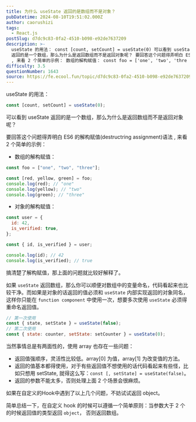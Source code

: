 ```yaml
---
title: 为什么 useState 返回的是数组而不是对象？
pubDatetime: 2024-08-10T19:51:02.000Z
author: caorushizi
tags:
  - React.js
postSlug: d7dc9c83-0fa2-4510-b098-e92de7637209
description: >-
  useState 的用法： const [count, setCount] = useState(0) 可以看到 useState
  返回的是一个数组，那么为什么是返回数组而不是返回对象呢？ 要回答这个问题得弄明白 ES6 的解构赋值(destructring assignment)语法
  , 来看 2 个简单的示例： 数组的解构赋值： const foo = ['one', 'two', 'thre
difficulty: 3.5
questionNumber: 1643
source: https://fe.ecool.fun/topic/d7dc9c83-0fa2-4510-b098-e92de7637209
---
```


useState 的用法：

```js
const [count, setCount] = useState(0);
```

可以看到 useState 返回的是一个数组，那么为什么是返回数组而不是返回对象呢？

要回答这个问题得弄明白 ES6 的解构赋值(destructring assignment)语法 , 来看 2 个简单的示例：

- 数组的解构赋值：

```js
const foo = ["one", "two", "three"];

const [red, yellow, green] = foo;
console.log(red); // "one"
console.log(yellow); // "two"
console.log(green); // "three"
```

- 对象的解构赋值：

```js
const user = {
  id: 42,
  is_verified: true,
};

const { id, is_verified } = user;

console.log(id); // 42
console.log(is_verified); // true
```

搞清楚了解构赋值，那上面的问题就比较好解释了。

如果 `useState` 返回数组，那么你可以顺便对数组中的变量命名，代码看起来也比较干净。而如果是对象的话返回的值必须和 `useState` 内部实现返回的对象同名，这样你只能在 `function component` 中使用一次，想要多次使用 `useState` 必须得重命名返回值。

```js
// 第一次使用
const { state, setState } = useState(false);
// 第二次使用
const { state: counter, setState: setCounter } = useState(0);
```

当然事情总是有两面性的，使用 array 也存在一些问题：

- 返回值强顺序，灵活性比较低。array[0] 为值，array[1] 为改变值的方法。
- 返回的值基本都得使用，对于有些返回值不想使用的话代码看起来有些怪，比如只想用 setState, 就得这么写：`const [, setState] = useState(false)`。
- 返回的参数不能太多，否则处理上面 2 个场景会很麻烦。

如果在自定义的Hook中遇到了以上几个问题，不妨试试返回 object。

简单总结一下，在自定义 hook 的时候可以遵循一个简单原则：当参数大于 2 个的时候返回值的类型返回 `object`， 否则返回数组。
